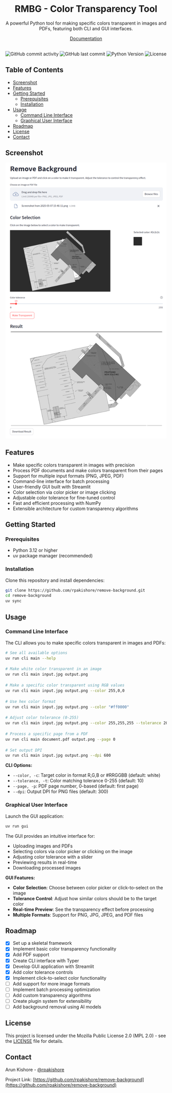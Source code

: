 <!--- Heading --->
<div align="center">
  <h1>RMBG - Color Transparency Tool</h1>
  <p>
    A powerful Python tool for making specific colors transparent in images and PDFs, featuring both CLI and GUI interfaces.
  </p>
  <a href="https://github.com/rpakishore/remove-background">Documentation</a>
</div>
<br />

![GitHub commit activity](https://img.shields.io/github/commit-activity/m/rpakishore/remove-background)
![GitHub last commit](https://img.shields.io/github/last-commit/rpakishore/remove-background)
![Python Version](https://img.shields.io/badge/python-3.12%2B-blue)
![License](https://img.shields.io/badge/license-MPL%202.0-green)

<!-- Table of Contents -->
<h2>Table of Contents</h2>

- [Screenshot](#screenshot)
- [Features](#features)
- [Getting Started](#getting-started)
  - [Prerequisites](#prerequisites)
  - [Installation](#installation)
- [Usage](#usage)
  - [Command Line Interface](#command-line-interface)
  - [Graphical User Interface](#graphical-user-interface)
- [Roadmap](#roadmap)
- [License](#license)
- [Contact](#contact)


## Screenshot
![Screengrab.png](./documents/Screengrab.png)

<!-- Features -->
## Features

- Make specific colors transparent in images with precision
- Process PDF documents and make colors transparent from their pages
- Support for multiple input formats (PNG, JPEG, PDF)
- Command-line interface for batch processing
- User-friendly GUI built with Streamlit
- Color selection via color picker or image clicking
- Adjustable color tolerance for fine-tuned control
- Fast and efficient processing with NumPy
- Extensible architecture for custom transparency algorithms

<!-- Getting Started -->
## Getting Started

### Prerequisites

- Python 3.12 or higher
- uv package manager (recommended)

### Installation

Clone this repository and install dependencies:

```bash
git clone https://github.com/rpakishore/remove-background.git
cd remove-background
uv sync
```

<!-- Usage -->
## Usage

### Command Line Interface

The CLI allows you to make specific colors transparent in images and PDFs:

```bash
# See all available options
uv run cli main --help

# Make white color transparent in an image
uv run cli main input.jpg output.png

# Make a specific color transparent using RGB values
uv run cli main input.jpg output.png --color 255,0,0

# Use hex color format
uv run cli main input.jpg output.png --color "#ff0000"

# Adjust color tolerance (0-255)
uv run cli main input.jpg output.png --color 255,255,255 --tolerance 20

# Process a specific page from a PDF
uv run cli main document.pdf output.png --page 0

# Set output DPI
uv run cli main input.jpg output.png --dpi 600
```

**CLI Options:**
- `--color, -c`: Target color in format R,G,B or #RRGGBB (default: white)
- `--tolerance, -t`: Color matching tolerance 0-255 (default: 10)
- `--page, -p`: PDF page number, 0-based (default: first page)
- `--dpi`: Output DPI for PNG files (default: 300)

### Graphical User Interface

Launch the GUI application:

```bash
uv run gui
```

The GUI provides an intuitive interface for:
- Uploading images and PDFs
- Selecting colors via color picker or clicking on the image
- Adjusting color tolerance with a slider
- Previewing results in real-time
- Downloading processed images

**GUI Features:**
- **Color Selection**: Choose between color picker or click-to-select on the image
- **Tolerance Control**: Adjust how similar colors should be to the target color
- **Real-time Preview**: See the transparency effect before processing
- **Multiple Formats**: Support for PNG, JPG, JPEG, and PDF files

<!-- Roadmap -->
## Roadmap

- [x] Set up a skeletal framework
- [x] Implement basic color transparency functionality
- [x] Add PDF support
- [x] Create CLI interface with Typer
- [x] Develop GUI application with Streamlit
- [x] Add color tolerance controls
- [x] Implement click-to-select color functionality
- [ ] Add support for more image formats
- [ ] Implement batch processing optimization
- [ ] Add custom transparency algorithms
- [ ] Create plugin system for extensibility
- [ ] Add background removal using AI models

<!-- License -->
## License

This project is licensed under the Mozilla Public License 2.0 (MPL 2.0) - see the [LICENSE](/LICENSE) file for details.

<!-- Contact -->
## Contact

Arun Kishore - [@rpakishore](mailto:pypi@rpakishore.co.in)

Project Link: [https://github.com/rpakishore/remove-background](https://github.com/rpakishore/remove-background)
